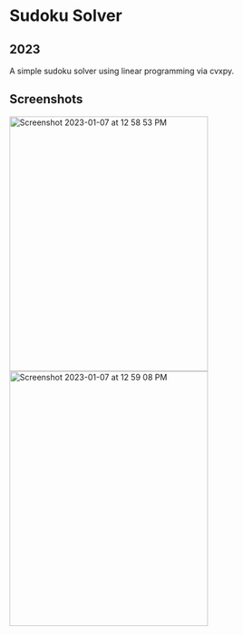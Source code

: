 # Sudoku Solver

## 2023

A simple sudoku solver using linear programming via cvxpy.

## Screenshots
<img width="350" height="450" alt="Screenshot 2023-01-07 at 12 58 53 PM" src="https://user-images.githubusercontent.com/90010213/211164180-71baa32d-ece0-4d63-89ec-718dbe4244d8.png"> <img width="350" height="450" alt="Screenshot 2023-01-07 at 12 59 08 PM" src="https://user-images.githubusercontent.com/90010213/211164184-94f42467-84eb-48ac-83db-3a3318544b12.png">
